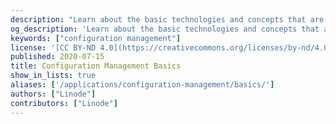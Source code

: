 ```yaml
---
description: "Learn about the basic technologies and concepts that are used across different configuration management tools."
og_description: 'Learn about the basic technologies and concepts that are used across different configuration management tools.'
keywords: ["configuration management"]
license: '[CC BY-ND 4.0](https://creativecommons.org/licenses/by-nd/4.0)'
published: 2020-07-15
title: Configuration Management Basics
show_in_lists: true
aliases: ['/applications/configuration-management/basics/']
authors: ["Linode"]
contributors: ["Linode"]
---
```


